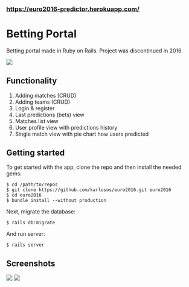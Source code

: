 ### https://euro2016-predictor.herokuapp.com/

# Betting Portal

Betting portal made in Ruby on Rails. Project was discontinued in 2016.

![](https://i.imgur.com/8nDQCBC.png)

## Functionality

1. Adding matches (CRUD)
2. Adding teams (CRUD)
3. Login & register
4. Last predictions (bets) view
5. Matches list view
6. User profile view with predictions history
7. Single match view with pie chart how users predicted

## Getting started

To get started with the app, clone the repo and then install the needed gems:

```
$ cd /path/to/repos
$ git clone https://github.com/karlosos/euro2016.git euro2016
$ cd euro2016
$ bundle install --without production
```

Next, migrate the database:

```
$ rails db:migrate
```

And run server:

```
$ rails server
```

## Screenshots

![](https://i.imgur.com/RGhew79.png)
![](https://i.imgur.com/upC9qOC.png)


